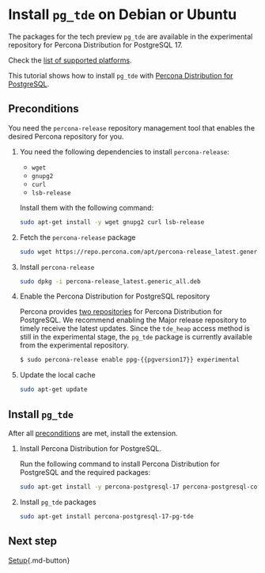 # Install `pg_tde` on Debian or Ubuntu

The packages for the tech preview `pg_tde` are available in the experimental repository for Percona Distribution for PostgreSQL 17. 

Check the [list of supported platforms](install.md#__tabbed_1_2).

This tutorial shows how to install `pg_tde` with [Percona Distribution for PostgreSQL](https://docs.percona.com/postgresql/latest/index.html).

## Preconditions

You need the `percona-release` repository management tool that enables the desired Percona repository for you.

1. You need the following dependencies to install `percona-release`:
    
    - `wget`
    - `gnupg2`
    - `curl`
    - `lsb-release`
    
    Install them with the following command:
    
    ```bash
    sudo apt-get install -y wget gnupg2 curl lsb-release
    ```
    
2. Fetch the `percona-release` package

    ```bash
    sudo wget https://repo.percona.com/apt/percona-release_latest.generic_all.deb
    ```

3. Install `percona-release`

    ```bash
    sudo dpkg -i percona-release_latest.generic_all.deb
    ```

4. Enable the Percona Distribution for PostgreSQL repository

    Percona provides [two repositories](repo-overview.md) for Percona Distribution for PostgreSQL. We recommend enabling the Major release repository to timely receive the latest updates. Since the `tde_heap` access method is still in the experimental stage, the `pg_tde` package is currently available from the experimental repository.

    ```{.bash data-prompt="$"}
    $ sudo percona-release enable ppg-{{pgversion17}} experimental
    ```

6. Update the local cache

    ```bash
    sudo apt-get update
    ```

## Install `pg_tde`

After all [preconditions](#preconditions) are met, install the extension.

1. Install Percona Distribution for PostgreSQL. 
    
    Run the following command to install Percona Distribution for PostgreSQL and the required packages:

    ```bash
    sudo apt-get install -y percona-postgresql-17 percona-postgresql-contrib percona-postgresql-server-dev-all
    ```

2. Install `pg_tde` packages
        
    ```bash
    sudo apt-get install percona-postgresql-17-pg-tde
    ```


## Next step 

[Setup](setup.md){.md-button}

